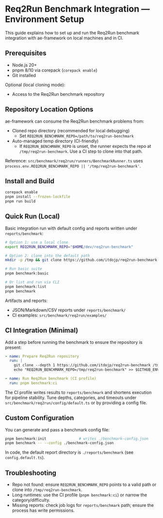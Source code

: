 # Req2Run Benchmark Integration — Environment Setup

This guide explains how to set up and run the Req2Run benchmark integration with ae-framework on local machines and in CI.

## Prerequisites
- Node.js 20+
- pnpm 8/10 via corepack (`corepack enable`)
- Git installed

Optional (local cloning mode):
- Access to the Req2Run benchmark repository

## Repository Location Options
ae-framework can consume the Req2Run benchmark problems from:

- Cloned repo directory (recommended for local debugging)
  - Set `REQ2RUN_BENCHMARK_REPO=/path/to/req2run-benchmark`
- Auto-managed temp directory (CI-friendly)
  - If `REQ2RUN_BENCHMARK_REPO` is unset, the runner expects the repo at `/tmp/req2run-benchmark`. Use a CI step to clone into that path.

Reference: `src/benchmark/req2run/runners/BenchmarkRunner.ts` uses `process.env.REQ2RUN_BENCHMARK_REPO || '/tmp/req2run-benchmark'`.

## Install and Build
```bash
corepack enable
pnpm install --frozen-lockfile
pnpm run build
```

## Quick Run (Local)
Basic integration run with default config and reports written under `reports/benchmark`:

```bash
# Option 1: use a local clone
export REQ2RUN_BENCHMARK_REPO="$HOME/dev/req2run-benchmark"

# Option 2: clone into the default path
mkdir -p /tmp && git clone https://github.com/itdojp/req2run-benchmark.git /tmp/req2run-benchmark || true

# Run basic suite
pnpm benchmark:basic

# Or list and run via CLI
pnpm benchmark:list
pnpm benchmark
```

Artifacts and reports:
- JSON/Markdown/CSV reports under `reports/benchmark/`
- CI examples: `src/benchmark/req2run/examples/`

## CI Integration (Minimal)
Add a step before running the benchmark to ensure the repository is present:

```yaml
- name: Prepare Req2Run repository
  run: |
    git clone --depth 1 https://github.com/itdojp/req2run-benchmark /tmp/req2run-benchmark || true
    echo "REQ2RUN_BENCHMARK_REPO=/tmp/req2run-benchmark" >> $GITHUB_ENV

- name: Run Req2Run benchmark (CI profile)
  run: pnpm benchmark:ci
```

The CI profile writes results to `reports/benchmark` and shortens execution for pipeline stability. Tune depths, categories, and timeouts under `src/benchmark/req2run/config/default.ts` or by providing a config file.

## Custom Configuration
You can generate and pass a benchmark config file:

```bash
pnpm benchmark:init               # writes ./benchmark-config.json
pnpm benchmark -- --config ./benchmark-config.json
```

In code, the default report directory is `./reports/benchmark` (see `config.default.ts`).

## Troubleshooting
- Repo not found: ensure `REQ2RUN_BENCHMARK_REPO` points to a valid path or clone into `/tmp/req2run-benchmark`.
- Long runtimes: use the CI profile (`pnpm benchmark:ci`) or narrow the category/difficulty.
- Missing reports: check job logs for `reports/benchmark` path; ensure the process has write permissions.

